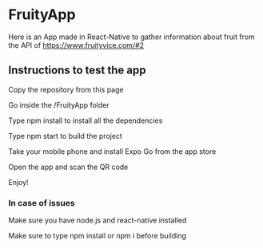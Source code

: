 # FruityApp

Here is an App made in React-Native to gather information about fruit from the API of https://www.fruityvice.com/#2

## Instructions to test the app

Copy the repository from this page

Go inside the /FruityApp folder

Type npm install to install all the dependencies

Type npm start to build the project

Take your mobile phone and install Expo Go from the app store 

Open the app and scan the QR code

Enjoy!

### In case of issues

Make sure you have node.js and react-native installed

Make sure to type npm install or npm i before building


